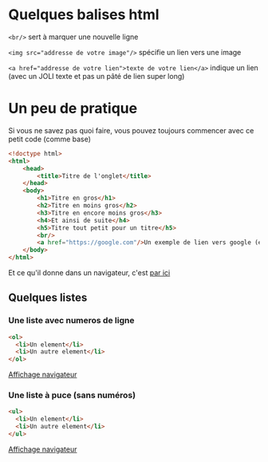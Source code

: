 # Quelques balises html

`<br/>` sert à marquer une nouvelle ligne

`<img src="addresse de votre image"/>` spécifie un lien vers une image

`<a href="addresse de votre lien">texte de votre lien</a>` indique un lien (avec un JOLI texte et pas un pâté de lien super long)

# Un peu de pratique
Si vous ne savez pas quoi faire, vous pouvez toujours commencer avec ce petit code (comme base)
```html
<!doctype html>
<html>
	<head>
		<title>Titre de l'onglet</title>
	</head>
	<body>
		<h1>Titre en gros</h1>
		<h2>Titre en moins gros</h2>
		<h3>Titre en encore moins gros</h3>
		<h4>Et ainsi de suite</h4>
		<h5>Titre tout petit pour un titre</h5>
		<br/>
		<a href="https://google.com"/>Un exemple de lien vers google (et non, je n'ai pas d'actions de chez google !)</a>
	</body>
</html>
```
Et ce qu'il donne dans un navigateur, c'est [par ici](http://bitcoinshell.mooo.com/users/yanis/html-help/base-template.html)


## Quelques listes
### Une liste avec numeros de ligne
```html
<ol>
  <li>Un element</li>
  <li>Un autre element</li>
</ol>
```
[Affichage navigateur](http://bitcoinshell.mooo.com/users/yanis/html-help/liste-numero.html)


### Une liste à puce (sans numéros)
```html
<ul>
  <li>Un element</li>
  <li>Un autre element</li>
</ul>
```
[Affichage navigateur](http://bitcoinshell.mooo.com/users/yanis/html-help/liste-puces.html)
